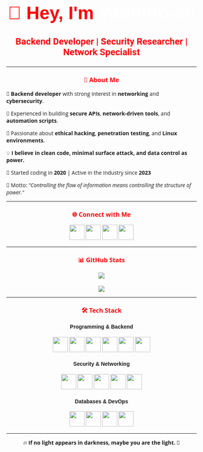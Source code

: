<head>
  <link href="https://fonts.googleapis.com/css2?family=Roboto:wght@400;500;700&family=Poppins:wght@400;500;700&family=Open+Sans:wght@400;600&family=Montserrat:wght@400;600&display=swap" rel="stylesheet">
</head>

<body style="font-family: 'Open Sans', sans-serif;">
  <h1 align="center" style="color:#FF0000; font-size: 3rem; font-family: 'Poppins', sans-serif; transition: all 0.3s ease;">👋 Hey, I'm <span style="color:#FFFFFF;">Yami-no-Mi</span></h1>
  <h3 align="center" style="color:#FF0000; font-size: 1.5rem; font-family: 'Roboto', sans-serif;">Backend Developer | Security Researcher | Network Specialist</h3>

  <hr>

  <h3 align="center" style="color:#FF0000;">🚀 About Me</h3>
  <p>🔹 <strong>Backend developer</strong> with strong interest in <strong>networking</strong> and <strong>cybersecurity</strong>.</p>
  <p>🔹 Experienced in building <strong>secure APIs</strong>, <strong>network-driven tools</strong>, and <strong>automation scripts</strong>.</p>
  <p>🔹 Passionate about <strong>ethical hacking</strong>, <strong>penetration testing</strong>, and <strong>Linux environments</strong>.</p>
  <p>💡 <strong>I believe in clean code, minimal surface attack, and data control as power.</strong></p>
  <p>📅 Started coding in <strong>2020</strong> | Active in the industry since <strong>2023</strong></p>
  <p>🧠 Motto: <em>"Controlling the flow of information means controlling the structure of power."</em></p>

  <hr>

  <h3 align="center" style="color:#FF0000;">🌐 Connect with Me</h3>
  <p align="center">
    <a href="https://github.com/Yami-no-Mi"><img src="https://img.shields.io/badge/GitHub-000000?style=for-the-badge&logo=github&logoColor=white" height="40"></a>
    <a href="https://www.linkedin.com/in/arash-yadi-b29046342/"><img src="https://img.shields.io/badge/LinkedIn-0A66C2?style=for-the-badge&logo=linkedin&logoColor=white" height="40"></a>
    <a href="https://t.me/triangle_company_official"><img src="https://img.shields.io/badge/Telegram-26A5E4?style=for-the-badge&logo=telegram&logoColor=white" height="40"></a>
  <a href="mailto:darkeye25emoji@gmail.com">
    <img src="https://img.shields.io/badge/Email-D14836?style=for-the-badge&logo=gmail&logoColor=white" height="40">
  </a>
  </p>

  <hr>
  <h3 align="center" style="color:#FF0000;">📊 GitHub Stats</h3>
  
  <div align="center">
    <img 
      src="https://github-readme-stats.vercel.app/api?username=Yami-no-Mi&show_icons=true&theme=dark&title_color=FF0000&icon_color=FFCC00&text_color=FFFFFF&bg_color=000000" 
      style="max-width: 100%; height: auto;" 
    />
  </div>
  
  <br>
  
  <div align="center">
    <img 
      src="https://github-readme-stats.vercel.app/api/top-langs/?username=Yami-no-Mi&layout=compact&theme=dark&title_color=FF0000&text_color=FFFFFF&bg_color=000000" 
      style="max-width: 100%; height: auto;" 
    />
  </div>

  <hr>

  <h3 align="center" style="color:#FF0000;">🛠 Tech Stack</h3>

  <h4 align="center" style="font-family: 'Poppins', sans-serif;">Programming & Backend</h4>
  <p align="center">
    <img src="https://img.shields.io/badge/Python-306998?style=for-the-badge&logo=python&logoColor=white" height="40">
    <img src="https://img.shields.io/badge/Django-092E20?style=for-the-badge&logo=django&logoColor=white" height="40">
    <img src="https://img.shields.io/badge/FastAPI-009688?style=for-the-badge&logo=fastapi&logoColor=white" height="40">
    <img src="https://img.shields.io/badge/Node.js-339933?style=for-the-badge&logo=node.js&logoColor=white" height="40">
    <img src="https://img.shields.io/badge/Bash-121011?style=for-the-badge&logo=gnu-bash&logoColor=white" height="40">
    <img src="https://img.shields.io/badge/C/C++/CSharp-00599C?style=for-the-badge&logo=c&logoColor=white" height="40">
  </p>

  <h4 align="center" style="font-family: 'Poppins', sans-serif;">Security & Networking</h4>
  <p align="center">
    <img src="https://img.shields.io/badge/Linux-FCC624?style=for-the-badge&logo=linux&logoColor=black" height="40">
    <img src="https://img.shields.io/badge/KaliLinux-557C94?style=for-the-badge&logo=kalilinux&logoColor=white" height="40">
    <img src="https://img.shields.io/badge/Networking-1E72B1?style=for-the-badge&logo=cisco&logoColor=white" height="40">
    <img src="https://img.shields.io/badge/Ethical_Hacking-FF0000?style=for-the-badge&logo=hack-the-box&logoColor=white" height="40">
    <img src="https://img.shields.io/badge/CCNA-CF2C1D?style=for-the-badge&logo=cisco&logoColor=white" height="40">
  </p>

  <h4 align="center" style="font-family: 'Poppins', sans-serif;">Databases & DevOps</h4>
  <p align="center">
    <img src="https://img.shields.io/badge/PostgreSQL-336791?style=for-the-badge&logo=postgresql&logoColor=white" height="40">
    <img src="https://img.shields.io/badge/SQL-4479A1?style=for-the-badge&logo=sqlite&logoColor=white" height="40">
    <img src="https://img.shields.io/badge/Docker-2496ED?style=for-the-badge&logo=docker&logoColor=white" height="40">
    <img src="https://img.shields.io/badge/Nginx-009639?style=for-the-badge&logo=nginx&logoColor=white" height="40">
  </p>

  <hr>




  <p align="center">🔥 <strong>If no light appears in darkness, maybe you are the light.</strong> 🚀</p>
</body>
